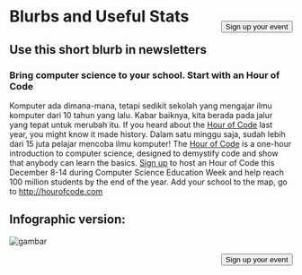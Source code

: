 

[<button style="float: right; margin-top: 50px">Sign up your event</button>](/#join)

# Blurbs and Useful Stats

## Use this short blurb in newsletters

### Bring computer science to your school. Start with an Hour of Code

Komputer ada dimana-mana, tetapi sedikit sekolah yang mengajar ilmu komputer dari 10 tahun yang lalu. Kabar baiknya, kita berada pada jalur yang tepat untuk merubah itu. If you heard about the [Hour of Code](<%= hoc_uri('/') %>) last year, you might know it made history. Dalam satu minggu saja, sudah lebih dari 15 juta pelajar mencoba ilmu komputer! The [Hour of Code](<%= hoc_uri('/') %>) is a one-hour introduction to computer science, designed to demystify code and show that anybody can learn the basics. [Sign up](<%= hoc_uri('/') %>) to host an Hour of Code this December 8-14 during Computer Science Education Week and help reach 100 million students by the end of the year. Add your school to the map, go to <http://hourofcode.com>

## Infographic version:

![gambar](http://code.org/images/fit-8000/Code.org_infographic.png)

<a style="display: block" href="/#join"><button style="float: right;">Sign up your event</button></a>